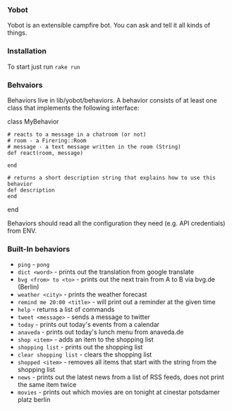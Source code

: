 ### Yobot

Yobot is an extensible campfire bot. You can ask and tell it all kinds of things.

### Installation

To start just run `rake run`

### Behvaiors

Behaviors live in lib/yobot/behaviors. A behavior consists of at least one class that implements the following interface:

  class MyBehavior

    # reacts to a message in a chatroom (or not)
    # room - a Firering::Room
    # message - a text message written in the room (String)
    def react(room, message)

    end
    
    # returns a short description string that explains how to use this behavior
    def description
    end
  end
  
Behaviors should read all the configuration they need (e.g. API credentials) from ENV.
    
### Built-In behaviors

* `ping` - `pong`
* `dict <word>` - prints out the translation from google translate
* `bvg <from> to <to>` - prints out the next train from A to B via bvg.de (Berlin)
* `weather <city>` - prints the weather forecast
* `remind me 20:00 <title>` - will print out a reminder at the given time
* `help` - returns a list of commands
* `tweet <message>` - sends a message to twitter
* `today` - prints out today's events from a calendar
* `anaveda` - prints out today's lunch menu from anaveda.de
* `shop <item>` - adds an item to the shopping list
* `shopping list` - prints out the shopping list
* `clear shopping list` - clears the shopping list
* `shopped <item>` - removes all items that start with the string from the shopping list
* `news` - prints out the latest news from a list of RSS feeds, does not print the same item twice
* `movies` - prints out which movies are on tonight at cinestar potsdamer platz berlin